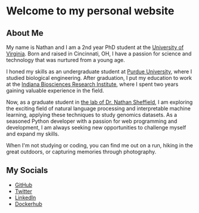 # Welcome to my personal website

## About Me

My name is Nathan and I am a 2nd year PhD student at the [University of Virginia](https://engineering.virginia.edu/departments/biomedical-engineering). Born and raised in Cincinnati, OH, I have a passion for science and technology that was nurtured from a young age.

I honed my skills as an undergraduate student at [Purdue University](https://engineering.purdue.edu/ABE), where I studied biological engineering. After graduation, I put my education to work at the [Indiana Biosciences Research Institute](https://www.indianabiosciences.org/), where I spent two years gaining valuable experience in the field.

Now, as a graduate student in [the lab of Dr. Nathan Sheffield](https://databio.org/), I am exploring the exciting field of natural language processing and interpretable machine learning, applying these techniques to study genomics datasets. As a seasoned Python developer with a passion for web programming and development, I am always seeking new opportunities to challenge myself and expand my skills.

When I'm not studying or coding, you can find me out on a run, hiking in the great outdoors, or capturing memories through photography.

## My Socials

- [GitHub](https://github.com/nleroy917)
- [Twitter](https://twitter.com/nathanjleroy)
- [LinkedIn](https://www.linkedin.com/in/nathanjleroy/)
- [Dockerhub](https://hub.docker.com/u/nleroy917)
